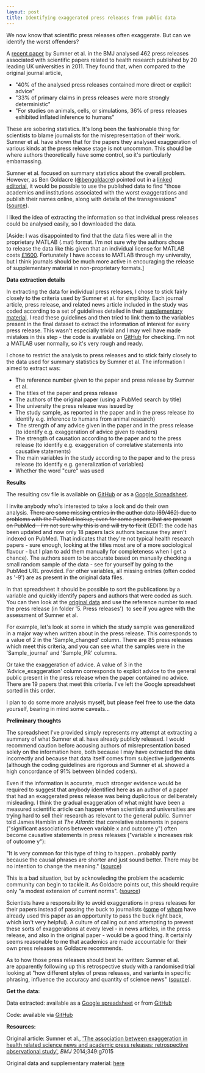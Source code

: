 ```yaml
---
layout: post
title: Identifying exaggerated press releases from public data
---
```


We now know that scientific press releases often exaggerate. But can we identify the worst offenders?

A <a href="http://www.bmj.com/content/349/bmj.g7015">recent paper</a> by Sumner et al. in the BMJ analysed 462 press releases associated with scientific papers related to health research published by 20 leading UK universities in 2011. They found that, when compared to the original journal article,
<ul>
	<li>"40% of the analysed press releases contained more direct or explicit advice"</li>
	<li>"33% of primary claims in press releases were more strongly deterministic"</li>
	<li>"For studies on animals, cells, or simulations, 36% of press releases exhibited inflated inference to humans"</li>
</ul>
These are sobering statistics. It's long been the fashionable thing for scientists to blame journalists for the misrepresentation of their work. Sumner et al. have shown that for the papers they analysed exaggeration of various kinds at the press release stage is not uncommon. This should be where authors theoretically have some control, so it's particularly embarrassing.

Sumner et al. focused on summary statistics about the overall problem. However, as Ben Goldacre (<a href="https://twitter.com/bengoldacre">@bengoldacre</a>) pointed out in a <a href="http://www.bmj.com/content/349/bmj.g7465">linked editorial</a>, it would be possible to use the published data to find "those academics and institutions associated with the worst exaggerations and publish their names online, along with details of the transgressions" (<a href="http://www.bmj.com/content/349/bmj.g7465">source</a>).

I liked the idea of extracting the information so that individual press releases could be analysed easily, so I downloaded the data.

[Aside: I was disappointed to find that the data files were all in the proprietary MATLAB (.mat) format. I'm not sure why the authors chose to release the data like this given that an individual license for MATLAB costs <a href="http://uk.mathworks.com/pricing-licensing/index.html?intendeduse=comm">£1600</a>. Fortunately I have access to MATLAB through my university, but I think journals should be much more active in encouraging the release of supplementary material in non-proprietary formats.]

<b>Data extraction details</b>

In extracting the data for individual press releases, I chose to stick fairly closely to the criteria used by Sumner et al. for simplicity. Each journal article, press release, and related news article included in the study was coded according to a set of guidelines detailed in their <a href="http://figshare.com/articles/InSciOut/903704">supplementary material</a>. I read these guidelines and then tried to link them to the variables present in the final dataset to extract the information of interest for every press release. This wasn't especially trivial and I may well have made mistakes in this step - the code is available on <a href="https://github.com/liampshaw/pr_hype">GitHub</a> for checking. I'm not a MATLAB user normally, so it's very rough and ready.

I chose to restrict the analysis to press releases and to stick fairly closely to the data used for summary statistics by Sumner et al. The information I aimed to extract was:
<ul>
	<li>The reference number given to the paper and press release by Sumner et al.</li>
	<li>The titles of the paper and press release</li>
	<li>The authors of the original paper (using a PubMed search by title)</li>
	<li>The university the press release was issued by</li>
	<li>The study sample, as reported in the paper and in the press release (to identify e.g. inference to humans from animal research)</li>
	<li> The strength of any advice given in the paper and in the press release (to identify e.g. exaggeration of advice given to readers)</li>
	<li>The strength of causation according to the paper and to the press release (to identify e.g. exaggeration of correlative statements into causative statements)</li>
	<li>The main variables in the study according to the paper and to the press release (to identify e.g. generalization of variables)</li>
	<li>Whether the word "cure" was used</li>
</ul>
<strong>Results</strong>

The resulting csv file is available on <a href="https://github.com/liampshaw/pr_hype">GitHub</a> or as a <a href="https://docs.google.com/spreadsheets/d/18Qmhy6puIBDKqOezt15W7gXCmQ3QGoxdvqueoP4Aqys/edit?usp=sharing">Google Spreadsheet</a>.

I invite anybody who's interested to take a look and do their own analysis. <del>There are some missing entries in the author data (69/462) due to problems with the PubMed lookup, even for some papers that are present on PubMed - I'm not sure why this is and will try to fix it</del> (EDIT: the code has been updated and now only 18 papers lack authors because they aren't indexed on PubMed. That indicates that they're not typical health research papers - sure enough, looking at the titles most are of a more sociological flavour - but I plan to add them manually for completeness when I get a chance). The authors seem to be accurate based on manually checking a small random sample of the data - see for yourself by going to the PubMed URL provided. For other variables, all missing entries (often coded as '-9') are as present in the original data files.

In that spreadsheet it should be possible to sort the publications by a variable and quickly identify papers and authors that were coded as such. You can then look at the <a href="http://figshare.com/articles/InSciOut/903704">original data</a> and use the reference number to read the press release (in folder '5. Press releases')  to see if you agree with the assessment of Sumner et al.

For example, let's look at some in which the study sample was generalized in a major way when written about in the press release. This corresponds to a value of 2 in the 'Sample_changed' column. There are 85 press releases which meet this criteria, and you can see what the samples were in the 'Sample_journal' and 'Sample_PR' columns.

Or take the exaggeration of advice. A value of 3 in the 'Advice_exaggeration' column corresponds to explicit advice to the general public present in the press release when the paper contained no advice. There are 19 papers that meet this criteria. I've left the Google spreadsheet sorted in this order.

I plan to do some more analysis myself, but please feel free to use the data yourself, bearing in mind some caveats...

<b>Preliminary thoughts</b>

The spreadsheet I've provided simply represents my attempt at extracting a summary of what Sumner et al. have already publicly released. I would recommend caution before accusing authors of misrepresentation based solely on the information here, both because I may have extracted the data incorrectly and because that data itself comes from subjective judgements (although the coding guidelines are rigorous and Sumner et al. showed a high concordance of 91% between blinded coders).

Even if the information is accurate, much stronger evidence would be required to suggest that anybody identified here as an author of a paper that had an exaggerated press release was being duplicitous or deliberately misleading. I think the gradual exaggeration of what might have been a measured scientific article can happen when scientists and universities are trying hard to sell their research as relevant to the general public. Sumner told James Hamblin at <em>The Atlantic </em>that correlative statements in papers ("significant associations between variable x and outcome y") often become causative statements in press releases ("variable x increases risk of outcome y"):

"It is very common for this type of thing to happen...probably partly because the causal phrases are shorter and just sound better. There may be no intention to change the meaning." (<a href="http://www.theatlantic.com/health/archive/2014/12/as-academia-melts/383570/2/">source</a>)

This is a bad situation, but by acknowleding the problem the academic community can begin to tackle it. As Goldacre points out, this should require only "a modest extension of current norms". (<a href="http://www.bmj.com/content/349/bmj.g7465">source</a>)

Scientists have a responsibility to avoid exaggerations in press releases for their papers instead of passing the buck to journalists (<a href="http://www.telegraph.co.uk/health/healthnews/11290053/Why-scientists-not-journalists-are-bad-for-your-health.html">some</a> of <a href="http://www.independent.co.uk/news/science/bad-science-reporting-blamed-on-exaggerations-in-university-press-releases-9913336.html">whom</a> have already used this paper as an opportunity to pass the buck right back, which isn't very helpful). A culture of calling out and attempting to prevent these sorts of exaggerations at every level - in news articles, in the press release, and also in the original paper - would be a good thing. It certainly seems reasonable to me that academics are made accountable for their own press releases as Goldacre recommends.

As to how those press releases should best be written: Sumner et al. are apparently following up this retrospective study with a randomised trial looking at "how different styles of press releases, and variants in specific phrasing, influence the accuracy and quantity of science news" (<a href="http://www.theguardian.com/science/blog/2014/dec/10/science-health-news-hype-press-releases-universities">source</a>).

<b>Get the data:</b>

Data extracted: available as a <a href="https://docs.google.com/spreadsheets/d/18Qmhy6puIBDKqOezt15W7gXCmQ3QGoxdvqueoP4Aqys/edit?usp=sharing">Google spreadsheet</a> or from <a href="https://github.com/liampshaw/pr_hype">GitHub</a>

Code: available via <a href="https://github.com/liampshaw/pr_hype">GitHub</a>

<strong>Resources:</strong>

Original article: Sumner et al., <a href="http://www.bmj.com/content/349/bmj.g7015">'The association between exaggeration in health related science news and academic press releases: retrospective observational study'</a>, <em>BMJ </em>2014;349:g7015

Original data and supplementary material: <a href="http://figshare.com/articles/InSciOut/903704">here</a>
